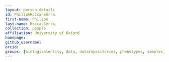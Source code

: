 ```yaml
---
layout: person-details
id: PhilipeRocca-Serra
first-name: Philipe
last-name: Rocca-Serra
collection: people
affiliation: University of Oxford
homepage:
github_username:
orcid:
groups: [biologicalentity, data, datarepositories, phenotypes, samples]
---
```

